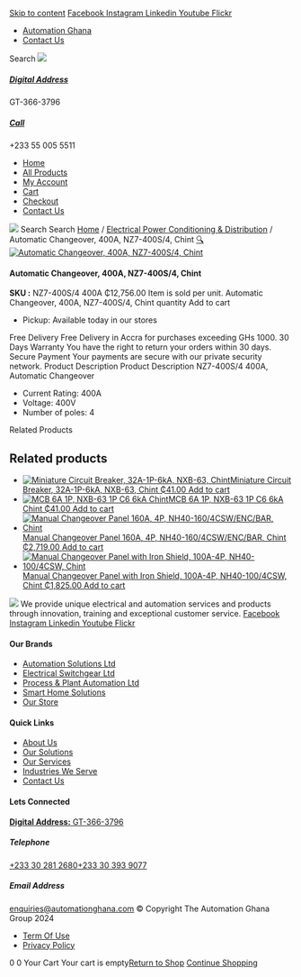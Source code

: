 [Skip to content](https://store.automationghana.com/product/automatic-changeover-nz7-400s-4-400a-chint/#content)
[ Facebook ](https://www.facebook.com/automationgh/) [ Instagram ](https://www.instagram.com/automationgh/) [ Linkedin ](https://www.linkedin.com/company/the-automation-ghana-limited/) [ Youtube ](https://www.youtube.com/channel/UCurrRDUSm5oIW39VXjn1u0w) [ Flickr ](https://www.flickr.com/photos/181794037@N07/)
  * [ Automation Ghana ](https://automationghana.com)
  * [ Contact Us ](https://store.automationghana.com/contact/)


Search
[ ![](https://store.automationghana.com/wp-content/uploads/2024/04/Website-TAGG-Logo-BLUE.png) ](https://store.automationghana.com/)
[ ](https://maps.app.goo.gl/m4xeaagWCNbLk4jM6)
#####  [ Digital Address ](https://maps.app.goo.gl/m4xeaagWCNbLk4jM6)
GT-366-3796 
[ ](tel:+233550055511)
#####  [ Call ](tel:+233550055511)
+233 55 005 5511 
  * [Home](https://store.automationghana.com/)
  * [All Products](https://store.automationghana.com/shop/)
  * [My Account](https://store.automationghana.com/my-account/)
  * [Cart](https://store.automationghana.com/cart/)
  * [Checkout](https://store.automationghana.com/checkout/)
  * [Contact Us](https://store.automationghana.com/contact/)


[![](https://store.automationghana.com/wp-content/uploads/2024/04/AutomationGhana_logo_white.png)](https://store.automationghana.com)
Search
Search
[Home](https://store.automationghana.com) / [Electrical Power Conditioning & Distribution](https://store.automationghana.com/product-category/electrical-power-distribution/) / Automatic Changeover, 400A, NZ7-400S/4, Chint
[🔍](https://store.automationghana.com/product/automatic-changeover-nz7-400s-4-400a-chint/)
[![Automatic Changeover, 400A, NZ7-400S/4, Chint](https://store.automationghana.com/wp-content/uploads/2020/04/automatic-changeover.jpg)](https://store.automationghana.com/wp-content/uploads/2020/04/automatic-changeover.jpg)
####  Automatic Changeover, 400A, NZ7-400S/4, Chint 
**SKU :** NZ7-400S/4 400A 
₵12,756.00
Item is sold per unit.
Automatic Changeover, 400A, NZ7-400S/4, Chint quantity
Add to cart
  * Pickup: Available today in our stores


Free Delivery 
Free Delivery in Accra for purchases exceeding GHs 1000. 
30 Days Warranty 
You have the right to return your orders within 30 days. 
Secure Payment 
Your payments are secure with our private security network. 
Product Description
Product Description
NZ7-400S/4 400A, Automatic Changeover 
  * Current Rating: 400A
  * Voltage: 400V
  * Number of poles: 4


Related Products 
## Related products
  * [![Miniature Circuit Breaker, 32A-1P-6kA, NXB-63, Chint](https://store.automationghana.com/wp-content/uploads/2020/04/NXB-63-1P-C6-6KA-300x300.jpg)Miniature Circuit Breaker, 32A-1P-6kA, NXB-63, Chint ₵41.00 ](https://store.automationghana.com/product/mcb-nxb-63-1p-c32-6ka-chint/)
[Add to cart](https://store.automationghana.com/product/automatic-changeover-nz7-400s-4-400a-chint/?add-to-cart=1780)
  * [![MCB 6A 1P, NXB-63 1P C6 6kA Chint](https://store.automationghana.com/wp-content/uploads/2020/04/NXB-63-1P-C6-6KA-300x300.jpg)MCB 6A 1P, NXB-63 1P C6 6kA Chint ₵41.00 ](https://store.automationghana.com/product/mcb-nxb-63-1p-c6-6ka-chint/)
[Add to cart](https://store.automationghana.com/product/automatic-changeover-nz7-400s-4-400a-chint/?add-to-cart=1781)
  * [![Manual Changeover Panel 160A, 4P, NH40-160/4CSW/ENC/BAR, Chint](https://store.automationghana.com/wp-content/uploads/2019/12/AUTOMATIC-TRANSFER-SWITCH-1-300x300.jpg)Manual Changeover Panel 160A, 4P, NH40-160/4CSW/ENC/BAR, Chint ₵2,719.00 ](https://store.automationghana.com/product/manual-changeover-panel-nh40-160-4csw-enc-bar-chint/)
[Add to cart](https://store.automationghana.com/product/automatic-changeover-nz7-400s-4-400a-chint/?add-to-cart=1756)
  * [![Manual Changeover Panel with Iron Shield, 100A-4P, NH40-100/4CSW, Chint](https://store.automationghana.com/wp-content/uploads/2019/12/AUTOMATIC-TRANSFER-SWITCH-1-300x300.jpg)Manual Changeover Panel with Iron Shield, 100A-4P, NH40-100/4CSW, Chint ₵1,825.00 ](https://store.automationghana.com/product/manual-changeover-nh40-100-4csw-with-iron-shield-chint/)
[Add to cart](https://store.automationghana.com/product/automatic-changeover-nz7-400s-4-400a-chint/?add-to-cart=1521)


![](https://store.automationghana.com/wp-content/uploads/2024/04/AutomationGhana_logo_white.png)
We provide unique electrical and automation services and products through innovation, training and exceptional customer service.
[ Facebook ](https://www.facebook.com/automationgh/) [ Instagram ](https://www.instagram.com/automationgh/) [ Linkedin ](https://www.linkedin.com/company/the-automation-ghana-limited/) [ Youtube ](https://www.youtube.com/channel/UCurrRDUSm5oIW39VXjn1u0w) [ Flickr ](https://www.flickr.com/photos/181794037@N07/)
#### Our Brands
  * [ Automation Solutions Ltd ](https://store.automationghana.com/product/automatic-changeover-nz7-400s-4-400a-chint/)
  * [ Electrical Switchgear Ltd ](https://store.automationghana.com/product/automatic-changeover-nz7-400s-4-400a-chint/)
  * [ Process & Plant Automation Ltd ](https://store.automationghana.com/product/automatic-changeover-nz7-400s-4-400a-chint/)
  * [ Smart Home Solutions ](https://store.automationghana.com/product/automatic-changeover-nz7-400s-4-400a-chint/)
  * [ Our Store ](https://store.automationghana.com/product/automatic-changeover-nz7-400s-4-400a-chint/)


#### Quick Links
  * [ About Us ](https://store.automationghana.com/product/automatic-changeover-nz7-400s-4-400a-chint/)
  * [ Our Solutions ](https://store.automationghana.com/product/automatic-changeover-nz7-400s-4-400a-chint/)
  * [ Our Services ](https://store.automationghana.com/product/automatic-changeover-nz7-400s-4-400a-chint/)
  * [ Industries We Serve ](https://store.automationghana.com/product/automatic-changeover-nz7-400s-4-400a-chint/)
  * [ Contact Us ](https://store.automationghana.com/product/automatic-changeover-nz7-400s-4-400a-chint/)


#### Lets Connected
[**Digital Address:** GT-366-3796](https://maps.app.goo.gl/m4xeaagWCNbLk4jM6)
#####  Telephone 
[ +233 30 281 2680](tel:+233302812680)[+233 30 393 9077](https://store.automationghana.com/product/automatic-changeover-nz7-400s-4-400a-chint/+233303939077)
#####  Email Address 
enquiries@automationghana.com 
© Copyright The Automation Ghana Group 2024
  * [ Term Of Use ](https://store.automationghana.com/product/automatic-changeover-nz7-400s-4-400a-chint/)
  * [ Privacy Policy ](https://store.automationghana.com/product/automatic-changeover-nz7-400s-4-400a-chint/)


0
0
Your Cart
Your cart is empty[Return to Shop](https://store.automationghana.com/shop/)
[Continue Shopping](https://store.automationghana.com/product/automatic-changeover-nz7-400s-4-400a-chint/)
